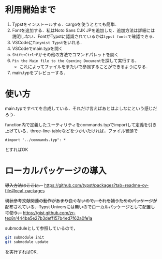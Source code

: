 # 利用開始まで

1. Typstをインストールする．cargoを使うととても簡単．
2. Fontを追加する．私はNoto Sans CJK JPを追加した．追加方法は詳細には説明しない．FontがTypstに認識されているかは`typst fonts`で確認できる．
3. VSCodeに`Tinymist Typst`をいれる．
4. VSCodeでmain.typを開く
5. `Shift+Ctrl+P`かその他の方法でコマンドパレットを開く
6. `Pin the Main file to the Opening Document`を探して実行する．
    - これによってファイルをまたいで参照することができるようになる．
7. main.typをプレビューする．

# 使い方

main.typですべてを合成している．それだけ言えばあとはよしなにという感じだろう．

function内で定義したユーティリティをcommands.typでimportして定義を引き上げている．three-line-tableなどをつかいたければ，ファイル冒頭で
```typ
#import "../commands.typ": *
```
とすればOK

# ローカルパッケージの導入

~~導入方法はここに．~~
https://github.com/typst/packages?tab=readme-ov-file#local-packages

~~現状参考文献関連の動作があまり良くないので，それを補うためのパッケージが配布されている．Typst Universには無いのでローカルパッケージとして配置して使う．~~
https://gist.github.com/zr-tex8r/444ba5e27b3deff157b4ed7f62a0fe1a

submoduleとして参照しているので，

```bash
git submodule init
git submodule update
```

を実行すればOK.